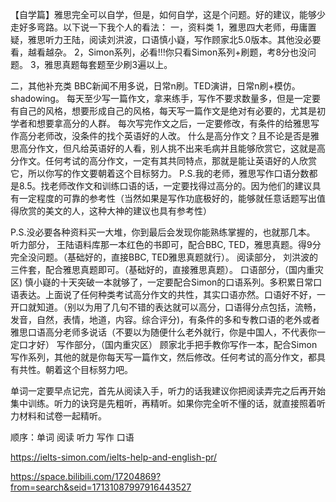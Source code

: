 【自学篇】雅思完全可以自学，但是，如何自学，这是个问题。好的建议，能够少走好多弯路。以下说一下我个人的看法：
一，资料类
1，雅思四大老师，毋庸置疑，雅思听力王陆，阅读刘洪波，口语慎小嶷，写作顾家北5.0版本。其他没必要看，越看越杂。
2，Simon系列，必看!!!你只看Simon系列+刷题，考8分也没问题。
3，雅思真题每套题至少刷3遍以上。



二，其他补充类
BBC新闻不用多说，日常n刷。TED演讲，日常n刷+模仿。shadowing。
每天至少写一篇作文，拿来练手，写作不要求数量多，但是一定要有自己的风格，想要形成自己的风格，每天写一篇作文是绝对有必要的，尤其是初学者和想要拿高分的人群。
每次写完作文之后，一定要修改，有条件的给雅思写作高分老师改，没条件的找个英语好的人改。
什么是高分作文？且不论是否是雅思高分作文，但凡给英语好的人看，别人挑不出来毛病并且能够欣赏它，这就是高分作文。任何考试的高分作文，一定有其共同特点，那就是能让英语好的人欣赏它，所以你写的作文要朝着这个目标努力。
P.S.我的老师，雅思写作口语分数都是8.5。找老师改作文和训练口语的话，一定要找得过高分的。因为他们的建议具有一定程度的可靠的参考性（当然如果是写作功底极好的，能够就任意话题写出值得欣赏的美文的人，这种大神的建议也具有参考性）



P.S.没必要各种资料买一大堆，你到最后会发现你能熟练掌握的，也就那几本。
听力部分，
王陆语料库那一本红色的书即可，配合BBC, TED，雅思真题。得9分完全没问题。（基础好的，直接BBC, TED雅思真题就行）。
阅读部分，
刘洪波的三件套，配合雅思真题即可。（基础好的，直接雅思真题）。
口语部分，（国内重灾区)
慎小嶷的十天突破一本就够了，一定要配合Simon的口语系列。多积累日常口语表达。上面说了任何种类考试高分作文的共性，其实口语亦然。口语好不好，一开口就知道。（别以为用了几句不错的表达就可以高分，口语得分点包括，流畅，发音，自然，表情，地道，内容。综合评分)，有条件的多和专教口语的老外或者雅思口语高分老师多说话（不要以为随便什么老外就行，你是中国人，不代表你一定口才好）
写作部分，（国内重灾区）
顾家北手把手教你写作一本，配合Simon写作系列，其他的就是你每天写一篇作文，然后修改。任何考试的高分作文，都具有共性。朝着这个目标努力吧。



单词一定要早点记完，首先从阅读入手，听力的话我建议你把阅读弄完之后再开始集中训练。听力的诀窍是先粗听，再精听。如果你完全听不懂的话，就直接照着听力材料和试卷一起精听。



顺序：单词 阅读 听力 写作 口语

<https://ielts-simon.com/ielts-help-and-english-pr/>

<https://space.bilibili.com/17204869?from=search&seid=17131087997916443527>
